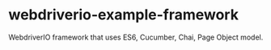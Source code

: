 # webdriverio-example-framework
WebdriverIO framework that uses ES6, Cucumber, Chai, Page Object model.
